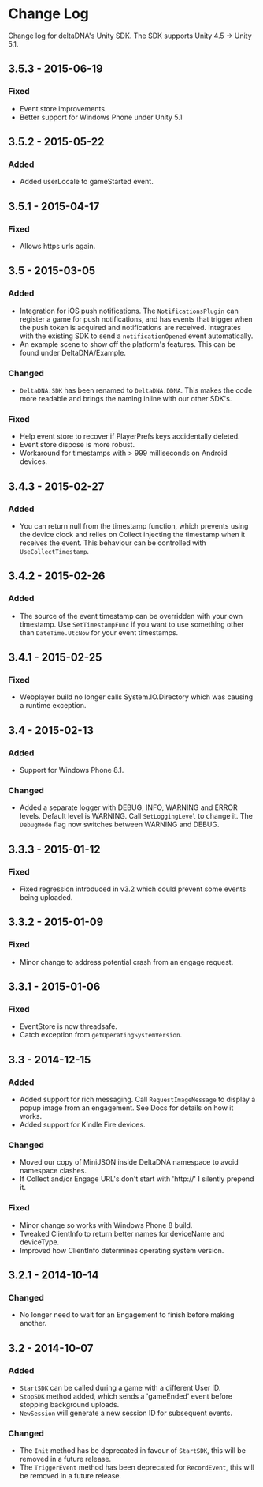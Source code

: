 # Change Log
Change log for deltaDNA's Unity SDK.  The SDK supports Unity 4.5 -> Unity 5.1.

## 3.5.3 - 2015-06-19
### Fixed
* Event store improvements.
* Better support for Windows Phone under Unity 5.1

## 3.5.2 - 2015-05-22
### Added
* Added userLocale to gameStarted event.

## 3.5.1 - 2015-04-17
### Fixed
* Allows https urls again.

## 3.5 - 2015-03-05
### Added
* Integration for iOS push notifications.  The `NotificationsPlugin` can register a game for push notifications, and has events that trigger when the push token is acquired and notifications are received.  Integrates with the existing SDK to send a `notificationOpened` event automatically.
* An example scene to show off the platform's features.  This can be found under DeltaDNA/Example.

### Changed
* `DeltaDNA.SDK` has been renamed to `DeltaDNA.DDNA`.  This makes the code more readable and brings the naming inline with our other SDK's.  

### Fixed
* Help event store to recover if PlayerPrefs keys accidentally deleted.
* Event store dispose is more robust.
* Workaround for timestamps with > 999 milliseconds on Android devices.

## 3.4.3 - 2015-02-27
### Added
* You can return null from the timestamp function, which prevents using the device clock and relies on Collect injecting the timestamp when it receives the event.  This behaviour can be controlled with `UseCollectTimestamp`.  

## 3.4.2 - 2015-02-26
### Added
* The source of the event timestamp can be overridden with your own timestamp.  Use `SetTimestampFunc` if you want to use something other than `DateTime.UtcNow` for your event timestamps.

## 3.4.1 - 2015-02-25
### Fixed
* Webplayer build no longer calls System.IO.Directory which was causing a runtime exception.

## 3.4 - 2015-02-13
### Added
* Support for Windows Phone 8.1.

### Changed
* Added a separate logger with DEBUG, INFO, WARNING and ERROR levels.  Default level is WARNING.  Call `SetLoggingLevel` to change it.  The `DebugMode` flag now switches between WARNING and DEBUG.

## 3.3.3 - 2015-01-12
### Fixed
* Fixed regression introduced in v3.2 which could prevent some events being uploaded.

## 3.3.2 - 2015-01-09
### Fixed
* Minor change to address potential crash from an engage request.

## 3.3.1 - 2015-01-06
### Fixed
* EventStore is now threadsafe.
* Catch exception from `getOperatingSystemVersion`.

## 3.3 - 2014-12-15
### Added
* Added support for rich messaging.  Call `RequestImageMessage` to display a popup image from an engagement.  See Docs for details on how it works.
* Added support for Kindle Fire devices.

### Changed
* Moved our copy of MiniJSON inside DeltaDNA namespace to avoid namespace clashes.
* If Collect and/or Engage URL's don't start with 'http://' I silently prepend it.

### Fixed
* Minor change so works with Windows Phone 8 build.
* Tweaked ClientInfo to return better names for deviceName and deviceType.
* Improved how ClientInfo determines operating system version.


## 3.2.1 - 2014-10-14
### Changed
* No longer need to wait for an Engagement to finish before making another.

## 3.2 - 2014-10-07
### Added
* `StartSDK` can be called during a game with a different User ID.
* `StopSDK` method added, which sends a 'gameEnded' event before stopping background uploads.
* `NewSession` will generate a new session ID for subsequent events.

### Changed
* The `Init` method has be deprecated in favour of `StartSDK`, this will be removed in a future release.
* The `TriggerEvent` method has been deprecated for `RecordEvent`, this will be removed in a future release.
